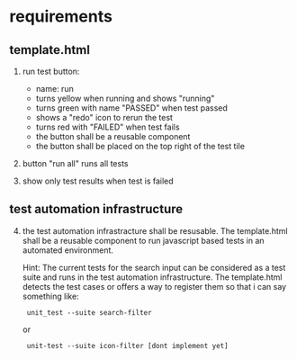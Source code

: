 # requirements

## template.html

1. run test button:
    - name: run
    - turns yellow when running and shows "running"
    - turns green with name "PASSED" when test passed
    - shows a "redo" icon to rerun the test
    - turns red with "FAILED" when test fails
    - the button shall be a reusable component
    - the button shall be placed on the top right of the test tile

2. button "run all" runs all tests

3. show only test results when test is failed

## test automation infrastructure

4. the test automation infrastracture shall be resusable. The template.html
   shall be a reusable component to run javascript based tests in an automated
   environment.

   Hint: The current tests for the search input can be considered as a test suite
   and runs in the test automation infrastructure. The template.html detects the test cases
   or offers a way to register them so that i can say something like:

        unit_test --suite search-filter

    or

        unit-test --suite icon-filter [dont implement yet]


